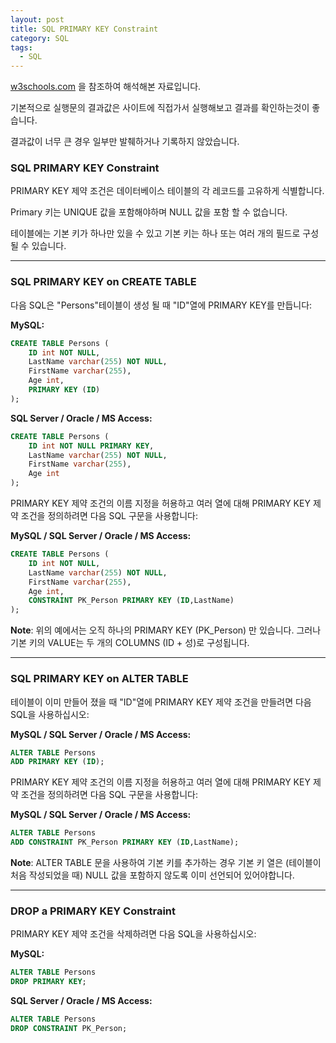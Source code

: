 ```yaml
---
layout: post
title: SQL PRIMARY KEY Constraint
category: SQL
tags:
  - SQL
---
```




[w3schools.com](www.w3schools.com/sql) 을 참조하여 해석해본 자료입니다.

기본적으로 실행문의 결과값은 사이트에 직접가서 실행해보고 결과를 확인하는것이 좋습니다.

결과값이 너무 큰 경우 일부만 발췌하거나 기록하지 않았습니다.





### SQL PRIMARY KEY Constraint

PRIMARY KEY 제약 조건은 데이터베이스 테이블의 각 레코드를 고유하게 식별합니다.

Primary 키는 UNIQUE 값을 포함해야하며 NULL 값을 포함 할 수 없습니다.

테이블에는 기본 키가 하나만 있을 수 있고 기본 키는 하나 또는 여러 개의 필드로 구성 될 수 있습니다.

---



### SQL PRIMARY KEY on CREATE TABLE

다음 SQL은 "Persons"테이블이 생성 될 때 "ID"열에 PRIMARY KEY를 만듭니다:



**MySQL:**

```sql
CREATE TABLE Persons (
	ID int NOT NULL,
    LastName varchar(255) NOT NULL,
    FirstName varchar(255),
    Age int,
    PRIMARY KEY (ID)
);
```



**SQL Server / Oracle / MS Access:**

```sql
CREATE TABLE Persons (
    ID int NOT NULL PRIMARY KEY,
    LastName varchar(255) NOT NULL,
    FirstName varchar(255),
    Age int
);
```



PRIMARY KEY 제약 조건의 이름 지정을 허용하고 여러 열에 대해 PRIMARY KEY 제약 조건을 정의하려면 다음 SQL 구문을 사용합니다:



**MySQL / SQL Server / Oracle / MS Access:**

```sql
CREATE TABLE Persons (
	ID int NOT NULL,
	LastName varchar(255) NOT NULL,
	FirstName varchar(255),
	Age int,
	CONSTRAINT PK_Person PRIMARY KEY (ID,LastName)
);
```

**Note**: 위의 예에서는 오직 하나의 PRIMARY KEY (PK_Person) 만 있습니다. 그러나 기본 키의 VALUE는 두 개의 COLUMNS (ID + 성)로 구성됩니다.

---



### SQL PRIMARY KEY on ALTER TABLE

테이블이 이미 만들어 졌을 때 "ID"열에 PRIMARY KEY 제약 조건을 만들려면 다음 SQL을 사용하십시오:

**MySQL / SQL Server / Oracle / MS Access:**

```sql
ALTER TABLE Persons
ADD PRIMARY KEY (ID);
```



PRIMARY KEY 제약 조건의 이름 지정을 허용하고 여러 열에 대해 PRIMARY KEY 제약 조건을 정의하려면 다음 SQL 구문을 사용합니다:

**MySQL / SQL Server / Oracle / MS Access:**

```sql
ALTER TABLE Persons
ADD CONSTRAINT PK_Person PRIMARY KEY (ID,LastName);
```

**Note**: ALTER TABLE 문을 사용하여 기본 키를 추가하는 경우 기본 키 열은 (테이블이 처음 작성되었을 때) NULL 값을 포함하지 않도록 이미 선언되어 있어야합니다.

---



### DROP a PRIMARY KEY Constraint

PRIMARY KEY 제약 조건을 삭제하려면 다음 SQL을 사용하십시오:

**MySQL:**

```sql
ALTER TABLE Persons
DROP PRIMARY KEY;
```



**SQL Server / Oracle / MS Access:**

```sql
ALTER TABLE Persons
DROP CONSTRAINT PK_Person;
```

